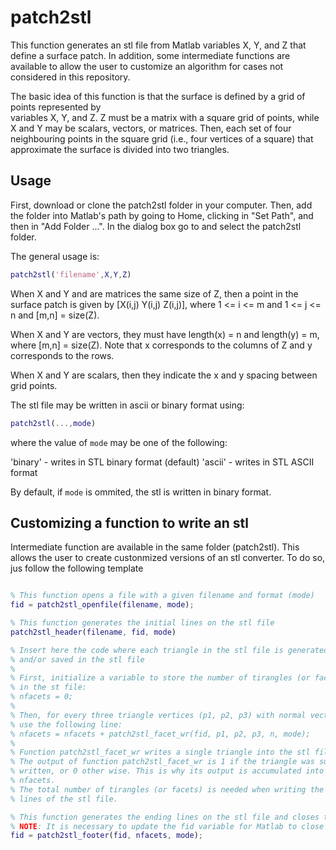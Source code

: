 # patch2stl

This function generates an stl file from Matlab variables X, Y, and Z that define a surface patch. 
In addition, some intermediate functions are available to allow the user to customize an algorithm 
for cases not considered in this repository.

The basic idea of this function is that the surface is defined by a grid of points represented by  
variables X, Y, and Z. Z must be a matrix with a square grid of points, while X and Y may be scalars, 
vectors, or matrices. Then, each set of four neighbouring points in the square grid (i.e., four vertices
of a square) that approximate the surface is divided into two triangles. 

## Usage

First, download or clone the patch2stl folder in your computer. Then, add the folder into Matlab's path
by going to Home, clicking in "Set Path", and then in "Add Folder ...". In the dialog box go to and 
select the patch2stl folder.

The general usage is:

```Matlab
patch2stl('filename',X,Y,Z) 
```
When X and Y and are matrices the same size of Z, then a point in the surface patch is given by 
[X(i,j) Y(i,j) Z(i,j)], where 1 <= i <= m and 1 <= j <= n and [m,n] = size(Z). 

When X and Y are vectors, they must have length(x) = n and length(y) = m, where [m,n] = size(Z). 
Note that x corresponds to the columns of Z and y corresponds to the rows.

When X and Y are scalars, then they indicate the x and y spacing between grid points.

The stl file may be written in ascii or binary format using: 

```Matlab
patch2stl(...,mode)
```
where the value of `mode` may be one of the following:

'binary' - writes in STL binary format (default)
'ascii'  - writes in STL ASCII format

By default, if `mode` is ommited, the stl is written in binary format. 

## Customizing a function to write an stl

Intermediate function are available in the same folder (patch2stl). This allows the user to create
custonmized versions of an stl converter. 
To do so, jus follow the following template

```Matlab

% This function opens a file with a given filename and format (mode)
fid = patch2stl_openfile(filename, mode);

% This function generates the initial lines on the stl file
patch2stl_header(filename, fid, mode)

% Insert here the code where each triangle in the stl file is generated 
% and/or saved in the stl file
%
% First, initialize a variable to store the number of tirangles (or facets) 
% in the st file: 
% nfacets = 0;
%
% Then, for every three triangle vertices (p1, p2, p3) with normal vector n
% use the following line:
% nfacets = nfacets + patch2stl_facet_wr(fid, p1, p2, p3, n, mode);
%
% Function patch2stl_facet_wr writes a single triangle into the stl file. 
% The output of function patch2stl_facet_wr is 1 if the triangle was succesfully
% written, or 0 other wise. This is why its output is accumulated into variable
% nfacets. 
% The total number of tirangles (or facets) is needed when writing the ending 
% lines of the stl file.

% This function generates the ending lines on the stl file and closes the file
% NOTE: It is necessary to update the fid variable for Matlab to close the file
fid = patch2stl_footer(fid, nfacets, mode);
```

